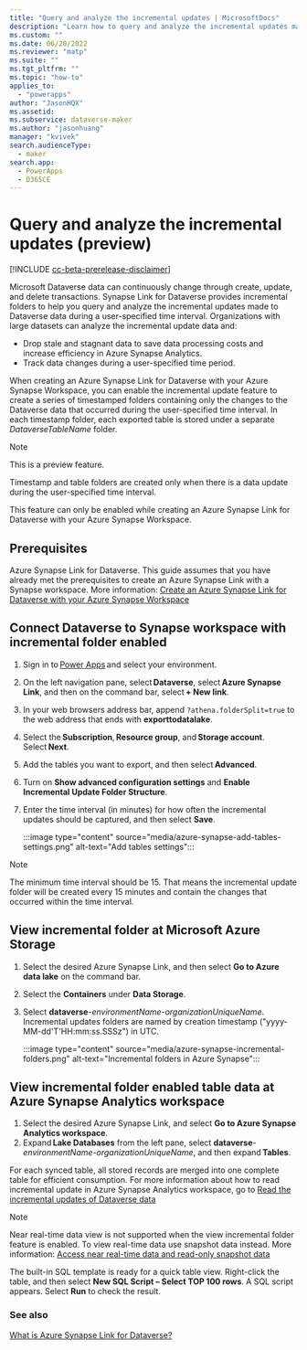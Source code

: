 ```yaml
---
title: "Query and analyze the incremental updates | MicrosoftDocs"
description: "Learn how to query and analyze the incremental updates made to Microsoft Dataverse data during a user-specified time interval with Power Apps and Azure Synapse Analytics"
ms.custom: ""
ms.date: 06/20/2022
ms.reviewer: "matp"
ms.suite: ""
ms.tgt_pltfrm: ""
ms.topic: "how-to"
applies_to: 
  - "powerapps"
author: "JasonHQX"
ms.assetid: 
ms.subservice: dataverse-maker
ms.author: "jasonhuang"
manager: "kvivek"
search.audienceType: 
  - maker
search.app: 
  - PowerApps
  - D365CE
---
```

# Query and analyze the incremental updates (preview)

[!INCLUDE [cc-beta-prerelease-disclaimer](../../includes/cc-beta-prerelease-disclaimer.md)]

Microsoft Dataverse data can continuously change through create, update, and delete transactions. Synapse Link for Dataverse provides incremental folders to help you query and analyze the incremental updates made to Dataverse data during a user-specified time interval. Organizations with large datasets can analyze the incremental update data and:

- Drop stale and stagnant data to save data processing costs and increase efficiency in Azure Synapse Analytics.  
- Track data changes during a user-specified time period.

When creating an Azure Synapse Link for Dataverse with your Azure Synapse Workspace, you can enable the incremental update feature to create a series of timestamped folders containing only the changes to the Dataverse data that occurred during the user-specified time interval. In each timestamp folder, each exported table is stored under a separate *DataverseTableName* folder.

> [!NOTE]
> This is a preview feature.
> 
> Timestamp and table folders are created only when there is a data update during the user-specified time interval.
> 
> This feature can only be enabled while creating an Azure Synapse Link for Dataverse with your Azure Synapse Workspace.

## Prerequisites

Azure Synapse Link for Dataverse. This guide assumes that you have already met the prerequisites to create an Azure Synapse Link with a Synapse workspace.  More information: [Create an Azure Synapse Link for Dataverse with your Azure Synapse Workspace](azure-synapse-link-synapse.md#prerequisites)

## Connect Dataverse to Synapse workspace with incremental folder enabled 

1. Sign in to [Power Apps](https://make.powerapps.com/?utm_source=padocs&utm_medium=linkinadoc&utm_campaign=referralsfromdoc) and select your environment.
1. On the left navigation pane, select **Dataverse**, select **Azure Synapse Link**, and then on the command bar, select **+ New link**.
1. In your web browsers address bar, append `?athena.folderSplit=true` to the web address that ends with **exporttodatalake**.
1. Select the **Subscription**, **Resource group**, and **Storage account**. Select **Next**.  
1. Add the tables you want to export, and then select **Advanced**.  
1. Turn on **Show advanced configuration settings** and **Enable Incremental Update Folder Structure**.
1. Enter the time interval (in minutes) for how often the incremental updates should be captured, and then select **Save**.  

   :::image type="content" source="media/azure-synapse-add-tables-settings.png" alt-text="Add tables settings":::

> [!NOTE]
> The minimum time interval should be 15. That means the incremental update folder will be created every 15 minutes and contain the changes that occurred within the time interval.

## View incremental folder at Microsoft Azure Storage

1. Select the desired Azure Synapse Link, and then select **Go to Azure data lake** on the command bar.
1. Select the **Containers** under **Data Storage**.
1. Select **dataverse**-*environmentName*-*organizationUniqueName*. Incremental updates folders are named by creation timestamp ("yyyy-MM-dd'T'HH:mm:ss.SSSz") in UTC.  

   :::image type="content" source="media/azure-synapse-incremental-folders.png" alt-text="Incremental folders in Azure Synapse":::

## View incremental folder enabled table data at Azure Synapse Analytics workspace

1. Select the desired Azure Synapse Link, and select **Go to Azure Synapse Analytics workspace**.
1. Expand **Lake Databases** from the left pane, select **dataverse**-*environmentName*-*organizationUniqueName*, and then expand **Tables**.  

For each synced table, all stored records are merged into one complete table for efficient consumption. For more information about how to read incremental update in Azure Synapse Analytics workspace, go to [Read the incremental updates of Dataverse data](azure-synapse-link-incremental.md) 

> [!NOTE] 
> Near real-time data view is not supported when the view incremental folder feature is enabled. To view real-time data use snapshot data instead. More information: [Access near real-time data and read-only snapshot data](azure-synapse-link-synapse.md#access-near-real-time-data-and-read-only-snapshot-data-preview)
> 
> The built-in SQL template is ready for a quick table view. Right-click the table, and then select **New SQL Script – Select TOP 100 rows**. A SQL script appears. Select **Run** to check the result.

### See also

[What is Azure Synapse Link for Dataverse?](export-to-data-lake.md)
